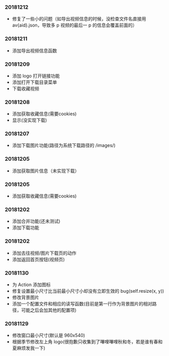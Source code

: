 ### 20181212
- 修复了一些小的问题（如导出视频信息的时候，没检查文件名直接用 av{aid}.json，导致多 p 视频的最后一 p 的信息会覆盖前面的）

### 20181211
- 添加导出视频信息函数

### 20181209
- 添加 logo 打开链接功能
- 添加打开下载目录菜单
- 下载收藏视频

### 20181208
- 添加获取收藏信息(需要cookies)
- 显示(没实现下载)

### 20181207
- 添加下载图片功能(路径为系统下载路径的 /images/)

### 20181205
- 添加获取图片信息（未实现下载）

### 20181205
- 添加获取收藏信息(需要cookies)

### 20181202
- 添加合并功能(还未测试)
- 添加下载功能

### 20181202
- 添加去往视频/图片下载页的动作
- 添加返回首页按钮(视频页)

### 20181130
- 为 Action 添加图标
- 修复设置最小尺寸比当前最小尺寸小却没有立即生效的 bug(self.resize(x, y))
- 修改背景图片
- 添加一个配置文件和相应的读写函数(目前是第一行作为背景图片的相对路径，可能之后会加其他的配置项)

### 20181129
- 修改窗口最小尺寸(默认是 960x540)
- 根据季节修改左上角 logo(很抱歉只收集到了嗶哩嗶哩秋和冬，若是谁有春和夏麻烦发我一下)